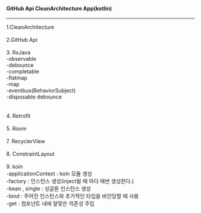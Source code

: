 <h4>GitHub Api CleanArchitecture App(kotlin)</h4>
<hr/>
1.CleanArchitecture
<br><br>
2.GitHub Api
<br><br>
3. RxJava<br>
-observable<br>
-debounce<br>
-completable<br>
-flatmap<br>
-map<br>
-eventbus(BehaviorSubject)<br>
-disposable debounce<br>
<br><br>
4. Retrofit
<br><br>
5. Room
<br><br>
7. RecyclerView
<br><br>
8. ConstraintLayout
<br><br>
9. koin<br>
-applicationContext : koin 모듈 생성<br>
-factory : 인스턴스 생성(inject될 때 마다 매번 생성한다.)<br>
-bean , single : 싱글톤 인스턴스 생성<br>
-bind : 주어진 인스턴스와 추가적인 타입을 바인딩할 때 사용<br>
-get : 컴포넌트 내에 알맞은 의존성 주입<br>
